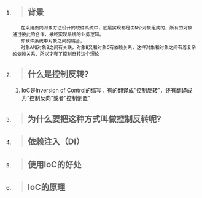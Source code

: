 1. > ## 背景

   ```
      在采用面向对象方法设计的软件系统中，底层实现都是由N个对象组成的，所有的对象通过彼此的合作，最终实现系统的业务逻辑。
      即软件系统中对象之间的耦合，
      对象A和对象B之间有关联，对象B又和对象C有依赖关系，这样对象和对象之间有着复杂的依赖关系，所以才有了控制反转这个理论
   ```
2. > ## 什么是控制反转?

   1. IoC是Inversion of Control的缩写，有的翻译成“控制反转”，还有翻译成为“控制反向”或者“控制倒置”
3. > ## 为什么要把这种方式叫做控制反转呢?
4. > ## 依赖注入（DI）
5. > ## 使用IoC的好处
6. > ## IoC的原理



